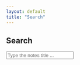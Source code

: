 ```yaml
---
layout: default
title: "Search"
---
```


<div class="post">
  <!-- Html Elements for Search -->
  <div id="search-container">
    <h2 class="pageTitle">Search</h2>
    <input
      type="text"
      id="search-input"
      class="full-width"
      placeholder="Type the notes title ..."
    >
    <div class="search-result">
      <ul id="results-container"></ul>
    </div>
  </div>
</div>

<!-- Script pointing to search-script.js -->
<script src="/assets/js/search-script.min.js" type="text/javascript"></script>

<!-- Configuration -->
<script>
  SimpleJekyllSearch({
    searchInput: document.getElementById('search-input'),
    resultsContainer: document.getElementById('results-container'),
    json: '/search.json'
  })
</script>

